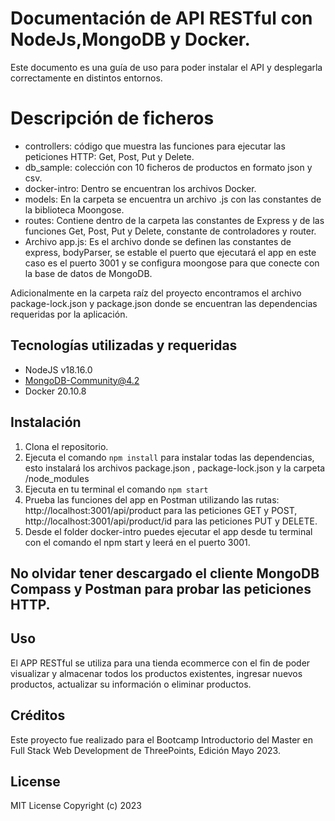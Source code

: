 # Documentación de API RESTful con NodeJs,MongoDB y Docker.

Este documento es una guía de uso para poder instalar el API y desplegarla correctamente en distintos entornos.

# Descripción de ficheros 

- controllers: código que muestra las funciones para ejecutar las peticiones HTTP: Get, Post, Put y Delete.
- db_sample: colección con 10 ficheros de productos en formato json y csv.
- docker-intro: Dentro se encuentran los archivos Docker.
- models: En la carpeta se encuentra un archivo .js con las constantes de la biblioteca Moongose.
- routes: Contiene dentro de la carpeta las constantes de Express y de las funciones Get, Post, Put y Delete, constante de controladores y router.
- Archivo app.js: Es el archivo donde se definen las constantes de express, bodyParser, se estable el puerto que ejecutará el app en este caso es el puerto 3001 y se configura moongose para que conecte con la base de datos de MongoDB.

Adicionalmente en la carpeta raíz del proyecto encontramos el archivo package-lock.json y package.json donde se encuentran las dependencias requeridas por la aplicación.

## Tecnologías utilizadas y requeridas

- NodeJS v18.16.0
- MongoDB-Community@4.2
- Docker 20.10.8

## Instalación

1. Clona el repositorio.
2. Ejecuta el comando `npm install` para instalar todas las dependencias, esto instalará los archivos package.json , package-lock.json y la carpeta /node_modules
3. Ejecuta en tu terminal el comando `npm start`
4. Prueba las funciones del app en Postman utilizando las rutas: http://localhost:3001/api/product para las peticiones GET y POST,  http://localhost:3001/api/product/id para las peticiones PUT y DELETE.
5. Desde el folder docker-intro puedes ejecutar el app desde tu terminal con el comando el npm start y leerá en el puerto 3001. 

## No olvidar tener descargado el cliente MongoDB Compass y Postman para probar las peticiones HTTP.

## Uso

El APP RESTful se utiliza para una tienda ecommerce con el fin de poder visualizar y almacenar todos los productos existentes, ingresar nuevos productos, actualizar su información o eliminar productos.

## Créditos

Este proyecto fue realizado para el Bootcamp Introductorio del Master en Full Stack Web Development de ThreePoints, Edición Mayo 2023.

## License
MIT License Copyright (c) 2023
